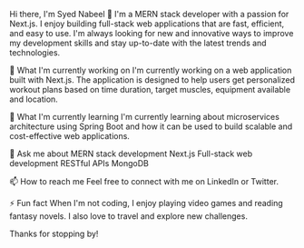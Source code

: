 Hi there, I'm Syed Nabeel 👋
I'm a MERN stack developer with a passion for Next.js. I enjoy building full-stack web applications that are fast, efficient, and easy to use. I'm always looking for new and innovative ways to improve my development skills and stay up-to-date with the latest trends and technologies.

🔭 What I'm currently working on
I'm currently working on a web application built with Next.js. The application is designed to help users get personalized workout plans based on time duration, target muscles, equipment available and location.

🌱 What I'm currently learning
I'm currently learning about microservices architecture using Spring Boot and how it can be used to build scalable and cost-effective web applications. 

💬 Ask me about
MERN stack development
Next.js
Full-stack web development
RESTful APIs
MongoDB

📫 How to reach me
Feel free to connect with me on LinkedIn or Twitter.

⚡ Fun fact
When I'm not coding, I enjoy playing video games and reading fantasy novels. I also love to travel and explore new challenges.

Thanks for stopping by!
